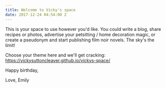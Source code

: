 ```yaml
---
title: Welcome to Vicky's space
date: 2017-12-24 04:54:00 Z
---
```


This is your space to use however you'd like. You could write a blog, share recipes or photos, advertise your petsitting / home decoration magic, or create a pseudonym and start publishing film noir novels. The sky's the limit!

Choose your theme here and we'll get cracking: https://vickysuttoncleaver.github.io/vickys-space/

Happy birthday, 

Love, Emily